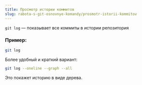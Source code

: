 ```yaml
---
title: Просмотр истории коммитов
slug: rabota-s-git-osnovnye-komandy/prosmotr-istorii-kommitov
---
```


`git log` — показывает все коммиты в истории репозитория

### Пример:

```bash
git log
```

Более удобный и краткий вариант:

```bash
git log --oneline --graph --all
```

Это покажет историю в виде дерева.
